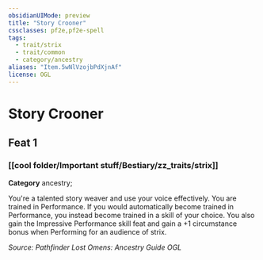 ```yaml
---
obsidianUIMode: preview
title: "Story Crooner"
cssclasses: pf2e,pf2e-spell
tags:
  - trait/strix
  - trait/common
  - category/ancestry
aliases: "Item.5wNlVzojbPdXjnAf"
license: OGL
---
```

# Story Crooner
## Feat 1
### [[cool folder/Important stuff/Bestiary/zz_traits/strix]]

**Category** ancestry; 




You're a talented story weaver and use your voice effectively. You are trained in Performance. If you would automatically become trained in Performance, you instead become trained in a skill of your choice. You also gain the Impressive Performance skill feat and gain a +1 circumstance bonus when Performing for an audience of strix.

*Source: Pathfinder Lost Omens: Ancestry Guide*
*OGL*